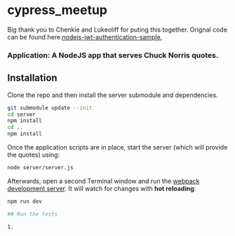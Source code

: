 # cypress_meetup

Big thank you to Chenkie and Lukeoliff for puting this together. 
Orignal code can be found here.[nodejs-jwt-authentication-sample](https://github.com/auth0/nodejs-jwt-authentication-sample), 

### Application: A NodeJS app that serves Chuck Norris quotes.

## Installation

Clone the repo and then install the server submodule and dependencies.

```bash
git submodule update --init
cd server
npm install
cd ..
npm install
```

Once the application scripts are in place, start the server (which will provide the quotes) using:

```bash
node server/server.js
```

Afterwards, open a second Terminal window and run the [webpack development server](http://webpack.github.io/docs/webpack-dev-server.html). It will watch for changes with **hot reloading**:

```bash
npm run dev

## Run the tests

1. 
